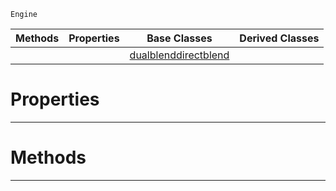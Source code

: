  `Engine`

|Methods|Properties|Base Classes|Derived Classes|
|---|---|---|---|
| | |[dualblenddirectblend](https://github.com/ZilchEngine/ZilchDocs/blob/master/code_reference/class_reference/dualblenddirectblend.md)| |


 #  Properties


---  
 #  Methods


---  
 

 
